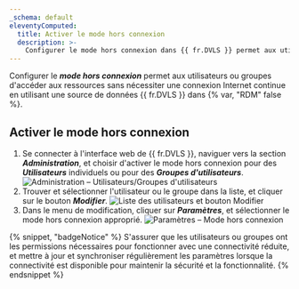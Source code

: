 ```yaml
---
_schema: default
eleventyComputed:
  title: Activer le mode hors connexion
  description: >-
    Configurer le mode hors connexion dans {{ fr.DVLS }} permet aux utilisateurs ou groupes d'accéder aux ressources sans nécessiter une connexion Internet continue.
---
```

Configurer le ***mode hors connexion*** permet aux utilisateurs ou groupes d'accéder aux ressources sans nécessiter une connexion Internet continue en utilisant une source de données {{ fr.DVLS }} dans {% var, "RDM" false %}.

## Activer le mode hors connexion

1. Se connecter à l'interface web de {{ fr.DVLS }}, naviguer vers la section ***Administration***, et choisir d'activer le mode hors connexion pour des ***Utilisateurs*** individuels ou pour des ***Groupes d'utilisateurs***. ![Administration – Utilisateurs/Groupes d'utilisateurs](https://cdnweb.devolutions.net/docs/DVLS4018_2024_1.png)
2. Trouver et sélectionner l'utilisateur ou le groupe dans la liste, et cliquer sur le bouton ***Modifier***. ![Liste des utilisateurs et bouton Modifier](https://cdnweb.devolutions.net/docs/DVLS4019_2024_1.png)
3. Dans le menu de modification, cliquer sur ***Paramètres***, et sélectionner le mode hors connexion approprié. ![Paramètres – Mode hors connexion](https://cdnweb.devolutions.net/docs/DVLS4021_2024_1.png)

{% snippet, "badgeNotice" %}
S'assurer que les utilisateurs ou groupes ont les permissions nécessaires pour fonctionner avec une connectivité réduite, et mettre à jour et synchroniser régulièrement les paramètres lorsque la connectivité est disponible pour maintenir la sécurité et la fonctionnalité.
{% endsnippet %}
